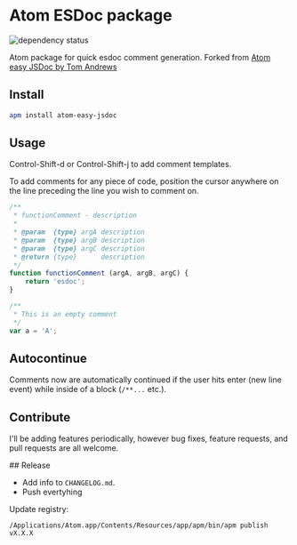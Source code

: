 # Atom ESDoc package

![dependency status](https://david-dm.org/iocast/atom-esdoc.svg)

Atom package for quick esdoc comment generation.
Forked from [Atom easy JSDoc by Tom Andrews](https://github.com/tgandrews/atom-easy-jsdoc)

## Install

```bash
apm install atom-easy-jsdoc
```

## Usage

Control-Shift-d or Control-Shift-j to add comment templates.

To add comments for any piece of code, position the cursor anywhere on the line preceding the line you wish to comment on.
```javascript
/**
 * functionComment - description
 *  
 * @param  {type} argA description
 * @param  {type} argB description
 * @param  {type} argC description
 * @return {type}      description
 */
function functionComment (argA, argB, argC) {
    return 'esdoc';
}
```

```javascript
/**
 * This is an empty comment
 */
var a = 'A';
```

## Autocontinue

Comments now are automatically continued if the user hits enter (new line event) while inside of a block (`/**...` etc.).

## Contribute
I'll be adding features periodically, however bug fixes, feature requests, and pull requests are all welcome.


## Release

* Add info to `CHANGELOG.md`.
* Push evertyhing

Update registry:

```
/Applications/Atom.app/Contents/Resources/app/apm/bin/apm publish vX.X.X
```
